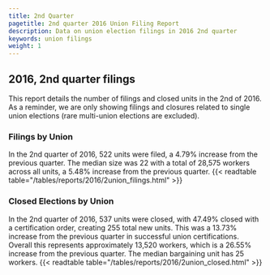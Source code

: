 ```yaml
---
title: 2nd Quarter 
pagetitle: 2nd quarter 2016 Union Filing Report
description: Data on union election filings in 2016 2nd quarter 
keywords: union filings
weight: 1
---
```


## 2016, 2nd quarter filings

This report details the number of filings and closed units in the 2nd of 2016. As a reminder, we are only showing filings and closures related to single union elections (rare multi-union elections are excluded).

### Filings by Union
In the 2nd quarter of 2016, 522 units were filed, a 4.79% increase from the previous quarter. The median size was 22 with a total of 28,575 workers across all units, a 5.48% increase from the previous quarter.
{{< readtable table="/tables/reports/2016/2union_filings.html" >}}

### Closed Elections by Union
In the 2nd quarter of 2016, 537 units were closed, with 47.49% closed with a certification order, creating 255 total new units. This was a 13.73% increase from the previous quarter in successful union certifications. Overall this represents approximately 13,520 workers, which is a 26.55% increase from the previous quarter. The median bargaining unit has 25 workers.
{{< readtable table="/tables/reports/2016/2union_closed.html" >}}
